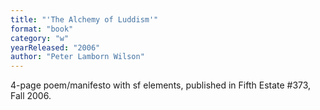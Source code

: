 ```yaml
---
title: "'The Alchemy of Luddism'"
format: "book"
category: "w"
yearReleased: "2006"
author: "Peter Lamborn Wilson"
---
```

4-page poem/manifesto with sf elements, published in  Fifth Estate #373, Fall 2006.
 